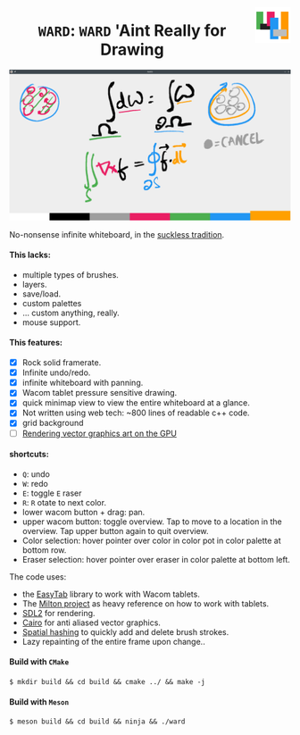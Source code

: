 <p align="center">
<img src="https://github.com/bollu/ward/raw/master/icon.png" alt="icon" style="float:right;" > 
<h1 align="center"> <code>WARD</code>: <code>WARD</code> 'Aint Really for Drawing  </h1>
<img src="https://github.com/bollu/ward/raw/master/static/ward-drawing.png" alt="alt  height="256">
</p>




No-nonsense infinite whiteboard, in the [suckless tradition](https://suckless.org/).

#### This lacks:

- multiple types of brushes.
- layers.
- save/load.
- custom palettes
- ... custom anything, really.
- mouse support.

#### This features:

- [x] Rock solid framerate.
- [x] Infinite undo/redo.
- [x] infinite whiteboard with panning.
- [x] Wacom tablet pressure sensitive drawing.
- [x] quick minimap view to view the entire whiteboard at a glance.
- [x] Not written using web tech: ~800 lines of readable c++ code.
- [x] grid background
- [ ] [Rendering vector graphics art on the GPU](https://web.archive.org/web/20161206095824/http://http.developer.nvidia.com:80/GPUGems3/gpugems3_ch25.html)

#### shortcuts:

- `Q`: undo
- `W`: redo
- `E`: toggle `E` raser
- `R`: `R` otate to next color.
- lower wacom button + drag: pan.
- upper wacom button: toggle overview. Tap to move to a location in the overview. Tap upper button again to quit overview.
- Color selection: hover pointer over color in color pot in color palette at bottom row.
- Eraser selection: hover pointer over eraser in color palette at bottom left.

The code uses:

- the [EasyTab](https://github.com/ApoorvaJ/EasyTab) library to work with Wacom tablets.
- The [Milton project](https://github.com/serge-rgb/milton) as heavy reference on how to work with tablets.
- [SDL2](https://www.libsdl.org/) for rendering.
- [Cairo](https://www.cairographics.org/manual/cairo-cairo-t.html) for anti aliased vector graphics.
- [Spatial hashing](http://www.cs.ucf.edu/~jmesit/publications/scsc%202005.pdf) to quickly add and delete brush strokes.
- Lazy repainting of the entire frame upon change..


#### Build with `CMake`

```
$ mkdir build && cd build && cmake ../ && make -j
```

#### Build with `Meson`

```
$ meson build && cd build && ninja && ./ward
```
